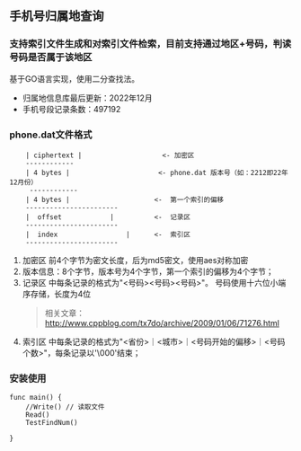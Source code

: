 手机号归属地查询
----------------------------

### 支持索引文件生成和对索引文件检索，目前支持通过地区+号码，判读号码是否属于该地区
基于GO语言实现，使用二分查找法。

 - 归属地信息库最后更新：2022年12月
 - 手机号段记录条数：497192

### phone.dat文件格式

        | ciphertext |                    <- 加密区
        ------------
        | 4 bytes |                      <- phone.dat 版本号（如：2212即22年12月份）
         ------------
        | 4 bytes |                     <-  第一个索引的偏移
        -----------------------
        |  offset            |          <-  记录区
        -----------------------
        |  index                 |      <-  索引区
        -----------------------

1. 加密区 前4个字节为密文长度，后为md5密文，使用aes对称加密
2. 版本信息：8个字节，版本号为4个字节，第一个索引的偏移为4个字节；
3. 记录区 中每条记录的格式为"<号码><号码><号码>"。
   号码使用十六位小端序存储，长度为4位
   > 相关文章：http://www.cppblog.com/tx7do/archive/2009/01/06/71276.html
4. 索引区 中每条记录的格式为"<省份>｜<城市>｜<号码开始的偏移>｜<号码个数>"，每条记录以'\000'结束；

### 安装使用

```
func main() {
	//Write() // 读取文件
	Read()
	TestFindNum()

}
```